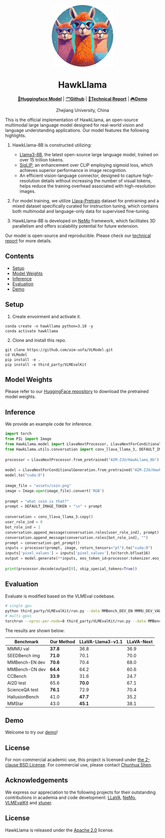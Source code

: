 <div align="center">
<img src="assets/logo.png" alt="Lit-LLaMA" width="200"/>

# HawkLlama
[🤗**Huggingface Model**](https://huggingface.co/AIM-ZJU/HawkLlama_8b) | [🗂️**Github**](https://github.com/aim-uofa/VLModel)  | [📖**Technical Report**](assets/technical_report.pdf) | [🎮️**Demo**](http://115.236.57.99:30020/)

Zhejiang University, China

</div>


This is the official implementation of HawkLlama, an open-source multimodal large language model designed for real-world vision and language understanding applications. Our model features the following highlights.

1. HawkLlama-8B is constructed utilizing:
    - [Llama3-8B](https://huggingface.co/meta-llama/Meta-Llama-3-8B), the latest open-source large language model, trained on over 15 trillion tokens.
    - [SigLIP](https://huggingface.co/google/siglip-so400m-patch14-384), an enhancement over CLIP employing sigmoid loss, which achieves superior performance in image recognition.
    - An efficient vision-language connector, designed to capture high-resolution details without increasing the number of visual tokens, helps reduce the training overhead associated with high-resolution images.

2. For model training, we utilize [Llava-Pretrain](https://huggingface.co/datasets/liuhaotian/LLaVA-Pretrain) dataset for pretraining and a mixed dataset specifically curated for instruction tuning, which contains both multimodal and language-only data for supervised fine-tuning. 

3. HawkLlama-8B is developed on [NeMo](https://github.com/NVIDIA/NeMo.git) framework, which facilitates 3D parallelism and offers scalability potential for future extension.

Our model is open-source and reproducible. Please check our [technical report](assets/technical_report.pdf) for more details. 


<!-- ## News

[04/30] Llama3-LaMMly-8B is released, trained on a larger dataset, supporting higher resolution images, and also supporting Llama3 as the backbone. For LaMMly, we constructed a multimodal dataset containing 2.6M SFT sample, ensuring that LaMMly can achieve better generalization and improved image understanding. For more details, please refer to our [blog] and [technical report]. -->

## Contents
- [Setup](#setup)
- [Model Weights](#model-weights)
- [Inference](#inference)
- [Evaluation](#evaluation)
- [Demo](#demo)


## Setup

1. Create envoirment and activate it.
```Shell
conda create -n hawkllama python=3.10 -y
conda activate hawkllama
```

2. Clone and install this repo.
```
git clone https://github.com/aim-uofa/VLModel.git
cd VLModel
pip install -e .
pip install -e third_party/VLMEvalKit
```

## Model Weights

Please refer to our [HuggingFace repository](https://huggingface.co/AIM-ZJU/HawkLlama_8b) to download the pretrained model weights.

## Inference

We provide an example code for inference.

```Python
import torch
from PIL import Image
from HawkLlama.model import LlavaNextProcessor, LlavaNextForConditionalGeneration
from HawkLlama.utils.conversation import conv_llava_llama_3, DEFAULT_IMAGE_TOKEN

processor = LlavaNextProcessor.from_pretrained("AIM-ZJU/HawkLlama_8b")

model = LlavaNextForConditionalGeneration.from_pretrained("AIM-ZJU/HawkLlama_8b", torch_dtype=torch.bfloat16, low_cpu_mem_usage=True) 
model.to("cuda:0")

image_file = "assets/coin.png"
image = Image.open(image_file).convert('RGB')

prompt = "what coin is that?"
prompt = DEFAULT_IMAGE_TOKEN + "\n" + prompt

conversation = conv_llava_llama_3.copy()
user_role_ind = 0
bot_role_ind = 1
conversation.append_message(conversation.roles[user_role_ind], prompt)
conversation.append_message(conversation.roles[bot_role_ind], "")
prompt = conversation.get_prompt()
inputs = processor(prompt, image, return_tensors="pt").to("cuda:0")
inputs['pixel_values'] = inputs['pixel_values'].to(torch.bfloat16)
output = model.generate(**inputs, eos_token_id=processor.tokenizer.eos_token_id, max_new_tokens=2048, do_sample=False, use_cache=True)

print(processor.decode(output[0], skip_special_tokens=True))
```

## Evaluation

Evaluate is modified based on the VLMEval codebase.

``` bash
# single gpu
python third_party/VLMEvalKit/run.py --data MMBench_DEV_EN MMMU_DEV_VAL SEEDBench_IMG --model hawkllama_llama3_vlm --verbose
# multi-gpus
torchrun --nproc-per-node=8 third_party/VLMEvalKit/run.py --data MMBench_DEV_EN MMMU_DEV_VAL SEEDBench_IMG --model hawkllama_llama3_vlm --verbose
```

The results are shown below:

| Benchmark       | Our Method | LLaVA-Llama3-v1.1 | LLaVA-Next |
|-----------------|----------------|-------------------|------------|
| MMMU val        | **37.8**       | 36.8              | 36.9       |
| SEEDBench img   | **71.0**       | 70.1              | 70.0       |
| MMBench-EN dev  | **70.6**       | 70.4              | 68.0       |
| MMBench-CN dev  | **64.4**       | 64.2              | 60.6       |
| CCBench         | **33.9**       | 31.6              | 24.7       |
| AI2D test       | 65.6           | **70.0**          | 67.1       |
| ScienceQA test  | **76.1**       | 72.9              | 70.4       |
| HallusionBench  | 41.0           | **47.7**          | 35.2       |
| MMStar          | 43.0           | **45.1**          | 38.1       |

## Demo

Welcome to try our [demo](http://115.236.57.99:30020/)!

## License
For non-commercial academic use, this project is licensed under [the 2-clause BSD License](https://opensource.org/license/bsd-2-clause). 
For commercial use, please contact [Chunhua Shen](chhshen@gmail.com).




## Acknowledgements

We express our appreciation to the following projects for their outstanding contributions in academia and code development: [LLaVA](https://github.com/haotian-liu/LLaVA), [NeMo](https://github.com/NVIDIA/NeMo), [VLMEvalKit](https://github.com/open-compass/VLMEvalKit) and [xtuner](https://github.com/InternLM/xtuner).

## License

HawkLlama is released under the [Apache 2.0](https://github.com/Lightning-AI/lightning-llama/blob/main/LICENSE) license.
